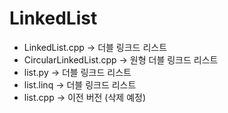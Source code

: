 # LinkedList
* LinkedList.cpp -> 더블 링크드 리스트
* CircularLinkedList.cpp -> 원형 더블 링크드 리스트
* list.py -> 더블 링크드 리스트 
* list.linq -> 더블 링크드 리스트
* list.cpp -> 이전 버전 (삭제 예정)
